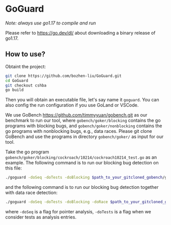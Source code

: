 # GoGuard

_Note: always use go1.17 to compile and run_

Please refer to https://go.dev/dl/ about downloading a binary release of go1.17.

## How to use?
Obtaint the project:
```bash
git clone https://github.com/bozhen-liu/GoGuard.git
cd GoGuard
git checkout cshba
go build
```
Then you will obtain an executable file, let's say name it `goguard`.
You can also config the run configuration if you use GoLand or VSCode.

We use GoBench https://github.com/timmyyuan/gobench.git as our benchmark to run our tool, 
where `gobench/goker/blocking` contains the go programs with blocking bugs, and 
`gobench/goker/nonblocking` contains the go programs with nonblocking bugs, e.g., data races. 
Please git clone GoBench and use the programs in directory `gobench/goker/` as input for our tool. 

Take the go program `gobench/goker/blocking/cockroach/10214/cockroach10214_test.go` as an example. 
The following command is to run our blocking bug detection on this file: 
```bash
./goguard -doSeq -doTests -doBlocking $path_to_your_gitcloned_gobench/gobench/goker/blocking/cockroach/10214/cockroach10214_test.go
```
and the following command is to run our blocking bug detection together with data race detection:
```bash
./goguard -doSeq -doTests -doBlocking -doRace $path_to_your_gitcloned_gobench/gobench/goker/blocking/cockroach/10214/cockroach10214_test.go
```
where `-doSeq` is a flag for pointer analysis, `-doTests` is a flag when we consider tests as analysis entries.